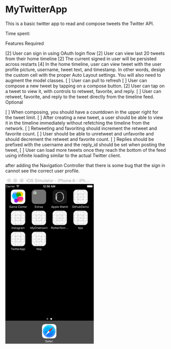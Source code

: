 # MyTwitterApp

This is a basic twitter app to read and compose tweets the Twitter API.

Time spent: <Number of hours spent>

Features
Required

[2] User can sign in using OAuth login flow
[2] User can view last 20 tweets from their home timeline
[2] The current signed in user will be persisted across restarts
[4] In the home timeline, user can view tweet with the user profile picture, username, tweet text, and timestamp. In other words, design the custom cell with the proper Auto Layout settings. You will also need to augment the model classes.
[ ] User can pull to refresh
[ ] User can compose a new tweet by tapping on a compose button.
[2] User can tap on a tweet to view it, with controls to retweet, favorite, and reply.
[ ] User can retweet, favorite, and reply to the tweet directly from the timeline feed.
Optional

[ ] When composing, you should have a countdown in the upper right for the tweet limit.
[ ] After creating a new tweet, a user should be able to view it in the timeline immediately without refetching the timeline from the network.
[ ] Retweeting and favoriting should increment the retweet and favorite count.
[ ] User should be able to unretweet and unfavorite and should decrement the retweet and favorite count.
[ ] Replies should be prefixed with the username and the reply_id should be set when posting the tweet,
[ ] User can load more tweets once they reach the bottom of the feed using infinite loading similar to the actual Twitter client.

after adding the Navigation Controller that there is some bug that
the sign in cannot see the correct user profile.

![Walkthrough](twitterApp_v1.gif)

